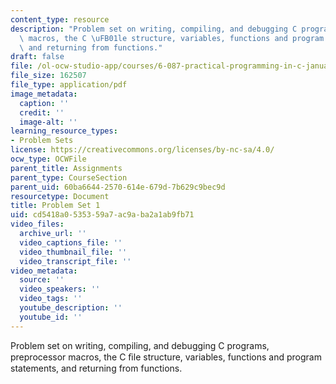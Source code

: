 ```yaml
---
content_type: resource
description: "Problem set on writing, compiling, and debugging C programs, preprocessor\
  \ macros, the C \uFB01le structure, variables, functions and program statements,\
  \ and returning from functions."
draft: false
file: /ol-ocw-studio-app/courses/6-087-practical-programming-in-c-january-iap-2010/cd5418a0535359a7ac9aba2a1ab9fb71_MIT6_087IAP10_assn01.pdf
file_size: 162507
file_type: application/pdf
image_metadata:
  caption: ''
  credit: ''
  image-alt: ''
learning_resource_types:
- Problem Sets
license: https://creativecommons.org/licenses/by-nc-sa/4.0/
ocw_type: OCWFile
parent_title: Assignments
parent_type: CourseSection
parent_uid: 60ba6644-2570-614e-679d-7b629c9bec9d
resourcetype: Document
title: Problem Set 1
uid: cd5418a0-5353-59a7-ac9a-ba2a1ab9fb71
video_files:
  archive_url: ''
  video_captions_file: ''
  video_thumbnail_file: ''
  video_transcript_file: ''
video_metadata:
  source: ''
  video_speakers: ''
  video_tags: ''
  youtube_description: ''
  youtube_id: ''
---
```

Problem set on writing, compiling, and debugging C programs, preprocessor macros, the C ﬁle structure, variables, functions and program statements, and returning from functions.